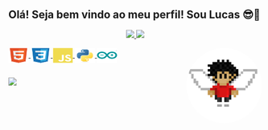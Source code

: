 ## Olá! Seja bem vindo ao meu perfil! Sou Lucas 😎🎉
<div align="center">
  <a href="#">
    <img height="140em" src="https://github-readme-stats.vercel.app/api?username=Lusques&show_icons=true&theme=monokai&include_all_commits=true&count_private=true" />
  </a>
  <a href="#">
    <img height="140em" src="https://github-readme-stats.vercel.app/api/top-langs/?username=Lusques&layout=compact&langs_count=7&theme=monokai" />
  </a>
</div>
<div style="display: inline_block"><br>
  <a href="#" style="width: 0px;">
    <img align="center" alt="Lusques-HTML" height="30" width="40" src="https://raw.githubusercontent.com/devicons/devicon/master/icons/html5/html5-original.svg">
  </a>
  <a href="#">
    <img align="center" alt="Lusques-CSS" height="30" width="40" src="https://raw.githubusercontent.com/devicons/devicon/master/icons/css3/css3-original.svg">
  </a>
  <a href="#">
    <img align="center" alt="Lusques-Js" height="30" width="40" src="https://raw.githubusercontent.com/devicons/devicon/master/icons/javascript/javascript-plain.svg">
  </a>
  <a href="#">
    <img align="center" alt="Lusques-Python" height="30" width="40" src="https://raw.githubusercontent.com/devicons/devicon/master/icons/python/python-original.svg">
  </a>
  <a href="#">
    <img align="center" alt="Lusques-Python" height="30" width="40" src="https://github.com/devicons/devicon/blob/master/icons/arduino/arduino-original.svg">
  </a>
  <a href="#">
    <img align="right" alt="lusques-pic" height="150" style="border-radius:50%" src="lusques_voo.gif">
  </a>
</div>
</a>

##

<div>
  <a href="https://www.linkedin.com/in/lucas-carlos-76aba0165/" target="_blank"><img src="https://img.shields.io/badge/-LinkedIn-%230077B5?style=for-the-badge&logo=linkedin&logoColor=white" target="_blank"></a>
</div>


<!--
**Lusques/Lusques** is a ✨ _special_ ✨ repository because its `README.md` (this file) appears on your GitHub profile.

Here are some ideas to get you started:

- 🔭 I’m currently working on ...
- 🌱 I’m currently learning ...
- 👯 I’m looking to collaborate on ...
- 🤔 I’m looking for help with ...
- 💬 Ask me about ...
- 📫 How to reach me: ...
- 😄 Pronouns: ...
- ⚡ Fun fact: ...
-->
